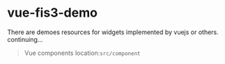 # vue-fis3-demo
There are demoes resources for widgets implemented by vuejs or others.
continuing...

>Vue components location:`src/component`

